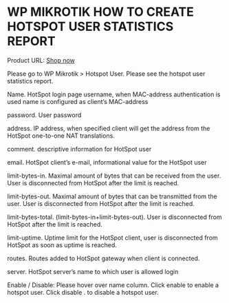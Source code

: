 # WP MIKROTIK HOW TO CREATE HOTSPOT USER STATISTICS REPORT

Product URL: [Shop now](https://garazlab.com/product/wp-mikrotik-iot-plugin-for-realtime-network-management/)

Please go to WP Mikrotik > Hotspot User.
Please see the hotspot user statistics report.

Name. HotSpot login page username, when MAC-address authentication is used name is configured as client’s MAC-address

password. User password

address. IP address, when specified client will get the address from the HotSpot one-to-one NAT translations.

comment. descriptive information for HotSpot user

email. HotSpot client’s e-mail, informational value for the HotSpot user

limit-bytes-in. Maximal amount of bytes that can be received from the user. User is disconnected from HotSpot after the limit is reached.

limit-bytes-out. Maximal amount of bytes that can be transmitted from the user. User is disconnected from HotSpot after the limit is reached.

limit-bytes-total. (limit-bytes-in+limit-bytes-out). User is disconnected from HotSpot after the limit is reached.

limit-uptime. Uptime limit for the HotSpot client, user is disconnected from HotSpot as soon as uptime is reached.

routes. Routes added to HotSpot gateway when client is connected.

server. HotSpot server’s name to which user is allowed login

Enable / Disable: Please hover over name column. Click enable to enable a hotspot user. Click disable . to disable a hotspot user.


